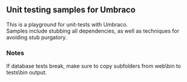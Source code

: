 ## Unit testing samples for Umbraco

This is a playground for unit-tests with Umbraco.  
Samples include stubbing all dependencies, as well as techniques for avoiding stub purgatory.

### Notes

If database tests break, make sure to copy subfolders from web\bin to tests\bin output.
